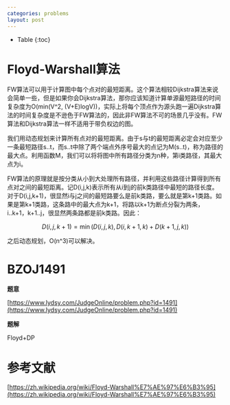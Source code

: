 ```yaml
---
categories: problems
layout: post
---
```


- Table
{:toc}

# Floyd-Warshall算法

FW算法可以用于计算图中每个点对的最短距离。这个算法相较Dijkstra算法来说会简单一些，但是如果你会Dijkstra算法，那你应该知道计算单源最短路径的时间复杂度为O(min(V^2, (V+E)logV))，实际上将每个顶点作为源头跑一遍Dijkstra算法的时间复杂度是不逊色于FW算法的，因此非FW算法不可的场景几乎没有。FW算法和Dijkstra算法一样不适用于带负权边的图。

我们用动态规划来计算所有点对的最短距离。由于s与t的最短距离必定会对应至少一条最短路径s..t，而s..t中除了两个端点外序号最大的点记为M(s..t)，称为路径的最大点。利用函数M，我们可以将将图中所有路径分类为n种，第i类路径，其最大点为i。

FW算法的原理就是按分类从小到大处理所有路径，并利用这些路径计算得到所有点对之间的最短距离。记D(i,j,k)表示所有从i到j的前k类路径中最短的路径长度。对于D(i,j,k+1)，很显然i与j之间的最短路要么是前k类路，要么就是第k+1类路。如果是第k+1类路，这条路中的最大点为k+1，将路以k+1为断点分裂为两条，i..k+1，k+1..j，很显然两条路都是前k类路。因此：


$$
D(i,j,k+1)=\min(D(i,j,k), D(i,k+1,k)+D(k+1,j,k))
$$


之后动态规划，O(n^3)可以解决。

# BZOJ1491

**题意**

[https://www.lydsy.com/JudgeOnline/problem.php?id=1491](https://www.lydsy.com/JudgeOnline/problem.php?id=1491)

**题解**

Floyd+DP



# 参考文献

[https://zh.wikipedia.org/wiki/Floyd-Warshall%E7%AE%97%E6%B3%95](https://zh.wikipedia.org/wiki/Floyd-Warshall%E7%AE%97%E6%B3%95)